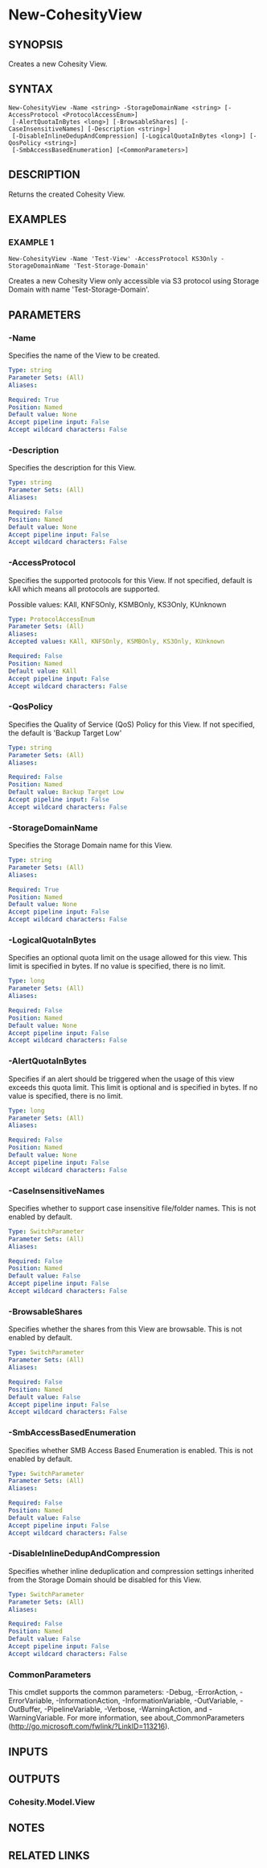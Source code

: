 # New-CohesityView

## SYNOPSIS
Creates a new Cohesity View.

## SYNTAX

```
New-CohesityView -Name <string> -StorageDomainName <string> [-AccessProtocol <ProtocolAccessEnum>]
 [-AlertQuotaInBytes <long>] [-BrowsableShares] [-CaseInsensitiveNames] [-Description <string>]
 [-DisableInlineDedupAndCompression] [-LogicalQuotaInBytes <long>] [-QosPolicy <string>]
 [-SmbAccessBasedEnumeration] [<CommonParameters>]
```

## DESCRIPTION
Returns the created Cohesity View.

## EXAMPLES

### EXAMPLE 1
```
New-CohesityView -Name 'Test-View' -AccessProtocol KS3Only -StorageDomainName 'Test-Storage-Domain'
```

Creates a new Cohesity View only accessible via S3 protocol using Storage Domain with name 'Test-Storage-Domain'.

## PARAMETERS

### -Name
Specifies the name of the View to be created.

```yaml
Type: string
Parameter Sets: (All)
Aliases:

Required: True
Position: Named
Default value: None
Accept pipeline input: False
Accept wildcard characters: False
```

### -Description
Specifies the description for this View.

```yaml
Type: string
Parameter Sets: (All)
Aliases:

Required: False
Position: Named
Default value: None
Accept pipeline input: False
Accept wildcard characters: False
```

### -AccessProtocol
Specifies the supported protocols for this View.
If not specified, default is kAll which means all protocols are supported.

Possible values: KAll, KNFSOnly, KSMBOnly, KS3Only, KUnknown

```yaml
Type: ProtocolAccessEnum
Parameter Sets: (All)
Aliases:
Accepted values: KAll, KNFSOnly, KSMBOnly, KS3Only, KUnknown

Required: False
Position: Named
Default value: KAll
Accept pipeline input: False
Accept wildcard characters: False
```

### -QosPolicy
Specifies the Quality of Service (QoS) Policy for this View.
If not specified, the default is 'Backup Target Low'

```yaml
Type: string
Parameter Sets: (All)
Aliases:

Required: False
Position: Named
Default value: Backup Target Low
Accept pipeline input: False
Accept wildcard characters: False
```

### -StorageDomainName
Specifies the Storage Domain name for this View.

```yaml
Type: string
Parameter Sets: (All)
Aliases:

Required: True
Position: Named
Default value: None
Accept pipeline input: False
Accept wildcard characters: False
```

### -LogicalQuotaInBytes
Specifies an optional quota limit on the usage allowed for this view.
This limit is specified in bytes.
If no value is specified, there is no limit.

```yaml
Type: long
Parameter Sets: (All)
Aliases:

Required: False
Position: Named
Default value: None
Accept pipeline input: False
Accept wildcard characters: False
```

### -AlertQuotaInBytes
Specifies if an alert should be triggered when the usage of this view exceeds this quota limit.
This limit is optional and is specified in bytes.
If no value is specified, there is no limit.

```yaml
Type: long
Parameter Sets: (All)
Aliases:

Required: False
Position: Named
Default value: None
Accept pipeline input: False
Accept wildcard characters: False
```

### -CaseInsensitiveNames
Specifies whether to support case insensitive file/folder names.
This is not enabled by default.

```yaml
Type: SwitchParameter
Parameter Sets: (All)
Aliases:

Required: False
Position: Named
Default value: False
Accept pipeline input: False
Accept wildcard characters: False
```

### -BrowsableShares
Specifies whether the shares from this View are browsable.
This is not enabled by default.

```yaml
Type: SwitchParameter
Parameter Sets: (All)
Aliases:

Required: False
Position: Named
Default value: False
Accept pipeline input: False
Accept wildcard characters: False
```

### -SmbAccessBasedEnumeration
Specifies whether SMB Access Based Enumeration is enabled.
This is not enabled by default.

```yaml
Type: SwitchParameter
Parameter Sets: (All)
Aliases:

Required: False
Position: Named
Default value: False
Accept pipeline input: False
Accept wildcard characters: False
```

### -DisableInlineDedupAndCompression
Specifies whether inline deduplication and compression settings inherited from the Storage Domain should be disabled for this View.

```yaml
Type: SwitchParameter
Parameter Sets: (All)
Aliases:

Required: False
Position: Named
Default value: False
Accept pipeline input: False
Accept wildcard characters: False
```

### CommonParameters
This cmdlet supports the common parameters: -Debug, -ErrorAction, -ErrorVariable, -InformationAction, -InformationVariable, -OutVariable, -OutBuffer, -PipelineVariable, -Verbose, -WarningAction, and -WarningVariable.
For more information, see about_CommonParameters (http://go.microsoft.com/fwlink/?LinkID=113216).

## INPUTS

## OUTPUTS

### Cohesity.Model.View
## NOTES

## RELATED LINKS
